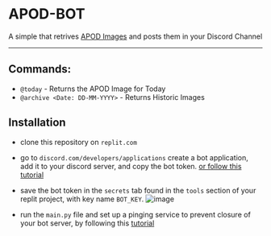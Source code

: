 # APOD-BOT
A simple that retrives [APOD Images](https://apod.nasa.gov/apod/astropix.html) and posts them in your Discord Channel

<hr/>

## Commands:

* `@today`  - Returns the APOD Image for Today
* `@archive <Date: DD-MM-YYYY>` - Returns Historic Images

## Installation

* clone this repository on `replit.com`
* go to `discord.com/developers/applications` create a bot application, add it to your discord server, and copy the bot token. [or follow this tutorial](https://www.youtube.com/watch?v=2FgMnZViNPA)
* save the bot token in the `secrets` tab found in the `tools` section of your replit project, with key name `BOT_KEY`.
![image](https://user-images.githubusercontent.com/56450558/202883288-2b6e185f-66df-4e43-97ef-aae9faae5ce6.png)

* run the `main.py` file and set up a pinging service to prevent closure of your bot server, by following this [tutorial](https://youtu.be/SPTfmiYiuok?t=3769)
